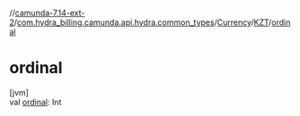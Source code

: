 //[camunda-7.14-ext-2](../../../../index.md)/[com.hydra_billing.camunda.api.hydra.common_types](../../index.md)/[Currency](../index.md)/[KZT](index.md)/[ordinal](ordinal.md)

# ordinal

[jvm]\
val [ordinal](ordinal.md): Int

